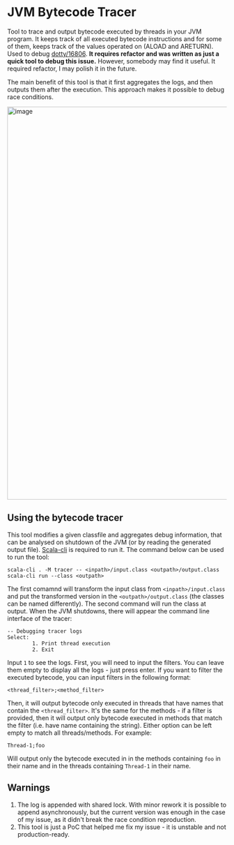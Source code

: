# JVM Bytecode Tracer

Tool to trace and output bytecode executed by threads in your JVM program. It keeps track of all executed bytecode instructions and for some of them, keeps track of the values operated on (ALOAD and ARETURN). Used to debug [dotty/16806](https://github.com/lampepfl/dotty/issues/16806). **It requires refactor and was written as just a quick tool to debug this issue.** However, somebody may find it useful. It required refactor, I may polish it in the future.

The main benefit of this tool is that it first aggregates the logs, and then outputs them after the execution. This approach makes it possible to debug race conditions.

<img width="901" alt="image" src="https://user-images.githubusercontent.com/4761866/220144694-1bc18240-fe4c-40aa-b9c8-f8b227f28227.png">

## Using the bytecode tracer

This tool modifies a given classfile and aggregates debug information, that can be analysed on shutdown of the JVM (or by reading the generated output file). [Scala-cli](https://scala-cli.virtuslab.org/) is required to run it. The command below can be used to run the tool:
```
scala-cli . -M tracer -- <inpath>/input.class <outpath>/output.class
scala-cli run --class <outpath>
```
The first comamnd will transform the input class from `<inpath>/input.class` and put the transformed version in the `<outpath>/output.class` (the classes can be named differently). The second command will run the class at output.
When the JVM shutdowns, there will appear the command line interface of the tracer:
```
-- Debugging tracer logs
Select:
        1. Print thread execution 
        2. Exit
```
Input `1` to see the logs. First, you will need to input the filters. You can leave them empty to display all the logs - just press enter. If you want to filter the executed bytecode, you can input filters in the following format:
```
<thread_filter>;<method_filter>
```
Then, it will output bytecode only executed in threads that have names that contain the `<thread_filter>`. It's the same for the methods - if a filter is provided, then it will output only bytecode executed in methods that match the filter (i.e. have name containing the string). Either option can be left empty to match all threads/methods.
For example:
```
Thread-1;foo
```
Will output only the bytecode executed in in the methods containing `foo` in their name and in the threads containing `Thread-1` in their name. 


## Warnings
1. The log is appended with shared lock. With minor rework it is possible to append asynchronously, but the current version was enough in the case of my issue, as it didn't break the race condition reproduction.
2. This tool is just a PoC that helped me fix my issue - it is unstable and not production-ready.
